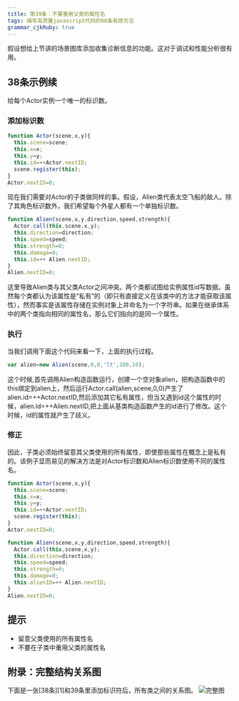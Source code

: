 ```yaml
---
title: 第39条：不要重用父类的属性名
tags: 编写高质量javascript代码的68条有效方法
grammar_cjkRuby: true
---
```

假设想给上节讲的场景图库添加收集诊断信息的功能。这对于调试和性能分析很有用。
## 38条示例续
给每个Actor实例一个唯一的标识数。
### 添加标识数
```js
function Actor(scene,x,y){
  this.scene=scene;
  this.x=x;
  this.y=y;
  this.id=++Actor.nextID;
  scene.register(this);
}
Actor.nextID=0;
```
现在我们需要对Actor的子类做同样的事。假设，Alien类代表太空飞船的敌人。除了其角色标识数外，我们希望每个外星人都有一个单独标识数。
```js
function Alien(scene,x,y,direction,speed,strength){
  Actor.call(this,scene,x,y);
  this.direction=direction;
  this.speed=speed;
  this.strength=0;
  this.damage=0;
  this.id=++ Alien.nextID;
}
Alien.nextID=0;
```
这里导致Alien类与其父类Actor之间冲突。两个类都试图给实例属性id写数据。虽然每个类都认为该属性是“私有”的（即只有直接定义在该类中的方法才能获取该属性），然而事实是该属性存储在实例对象上并命名为一个字符串。如果在继承体系中的两个类指向相同的属性名，那么它们指向的是同一个属性。
### 执行
当我们调用下面这个代码来看一下，上面的执行过程。
```js
var alien=new Alien(scene,0,0,'lt',100,10);
```
这个时候,首先调用Alien构造函数运行，创建一个空对象alien，把构造函数中的this绑定到alien上，然后运行Actor.call(alien,scene,0,0)产生了alien.id=++Actor.nextID,然后添加其它私有属性，但当又遇到id这个属性的时候，alien.id=++Alien.nextID,把上面从基类构造函数产生的id进行了修改。这个时候，id的属性就产生了歧义。
### 修正
因此，子类必须始终留意其父类使用的所有属性，即使那些属性在概念上是私有的。该例子显而易见的解决方法是对Actor标识数和Alien标识数使用不同的属性名。
```js
function Actor(scene,x,y){
  this.scene=scene;
  this.x=x;
  this.y=y;
  this.id=++Actor.nextID;
  scene.register(this);
}
Actor.nextID=0;

function Alien(scene,x,y,direction,speed,strength){
  Actor.call(this,scene,x,y);
  this.direction=direction;
  this.speed=speed;
  this.strength=0;
  this.damage=0;
  this.alienID=++ Alien.nextID;
}
Alien.nextID=0;
```
## 提示
- 留意父类使用的所有属性名
- 不要在子类中重用父类的属性名

## 附录：完整结构关系图
下面是一张[38条][1]和39条里添加标识符后，所有类之间的关系图。
![完整图][2]


  [2]: http://images2015.cnblogs.com/blog/156514/201606/156514-20160617164149620-2077310854.jpg "1466152749159.jpg"
